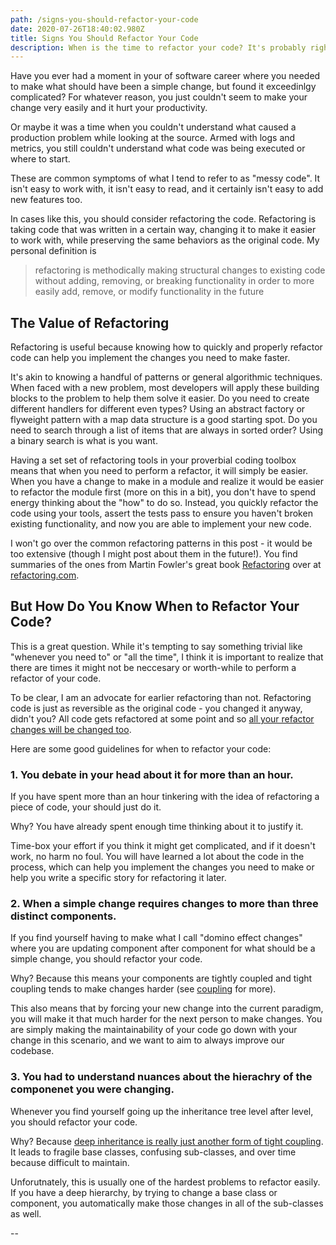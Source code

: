 ```yaml
---
path: /signs-you-should-refactor-your-code
date: 2020-07-26T18:40:02.980Z
title: Signs You Should Refactor Your Code
description: When is the time to refactor your code? It's probably right now.
---
```

Have you ever had a moment in your of software career where you needed to make what should have been a simple change, but found it exceedinlgy complicated? For whatever reason, you just couldn't seem to make your change very easily and it hurt your productivity.

Or maybe it was a time when you couldn't understand what caused a production problem while looking at the source. Armed with logs and metrics, you still couldn't understand what code was being executed or where to start.

These are common symptoms of what I tend to refer to as "messy code". It isn't easy to work with, it isn't easy to read, and it certainly isn't easy to add new features too. 

In cases like this, you should consider refactoring the code. Refactoring is taking code that was written in a certain way, changing it to make it easier to work with, while preserving the same behaviors as the original code. My personal definition is

> refactoring is methodically making structural changes to existing code without adding, removing, or breaking functionality in order to more easily add, remove, or modify functionality in the future

## The Value of Refactoring

Refactoring is useful because knowing how to quickly and properly refactor code can help you implement the changes you need to make faster.  

It's akin to knowing a handful of patterns or general algorithmic techniques. When faced with a new problem, most developers will apply these building blocks to the problem to help them solve it easier. Do you need to create different handlers for different even types? Using an abstract factory or flyweight pattern with a map data structure is a good starting spot. Do you need to search through a list of items that are always in sorted order? Using a binary search is what is you want.

Having a set set of refactoring tools in your proverbial coding toolbox means that when you need to perform a refactor, it will simply be easier. When you have a change to make in a module and realize it would be easier to refactor the module first (more on this in a bit), you don't have to spend energy thinking about the "how" to do so. Instead, you quickly refactor the code using your tools, assert the tests pass to ensure you haven't broken existing functionality, and now you are able to implement your new code.

I won't go over the common refactoring patterns in this post - it would be too extensive (though I might post about them in the future!). You find summaries of the ones from Martin Fowler's great book [Refactoring](https://amzn.to/3jFSSqH) over at [refactoring.com](https://refactoring.com/catalog/).

## But How Do You Know When to Refactor Your Code?

This is a great question. While it's tempting to say something trivial like "whenever you need to" or "all the time", I think it is important to realize that there are times it might not be neccesary or worth-while to perform a refactor of your code. 

To be clear, I am an advocate for earlier refactoring than not. Refactoring code is just as reversible as the original code - you changed it anyway, didn't you? All code gets refactored at some point and so [all your refactor changes will be changed too](<>). 

Here are some good guidelines for when to refactor your code:

### 1. You debate in your head about it for more than an hour.

If you have spent more than an hour tinkering with the idea of refactoring a piece of code, your should just do it. 

Why? You have already spent enough time thinking about it to justify it. 

Time-box your effort if you think it might get complicated, and if it doesn't work, no harm no foul. You will have learned a lot about the code in the process, which can help you implement the changes you need to make or help you write a specific story for refactoring it later.

### 2. When a simple change requires changes to more than three distinct components.

If you find yourself having to make what I call "domino effect changes"  where you are updating component after component for what should be a simple change, you should refactor your code.

Why? Because this means your components are tightly coupled and tight coupling tends to make changes harder (see [coupling](https://en.wikipedia.org/wiki/Coupling_(computer_programming)) for more).

This also means that by forcing your new change into the current paradigm, you will make it that much harder for the next person to make changes. You are simply making the maintainability of your code go down with your change in this scenario, and we want to aim to always improve our codebase.

### 3. You had to understand nuances about the hierachry of the componenet you were changing.

Whenever you find yourself going up the inheritance tree level after level, you should refactor your code.

Why? Because [deep inheritance is really just another form of tight coupling](https://stackoverflow.com/questions/11056943/deep-class-inheritance-hierarchy-bad-idea). It leads to fragile base classes, confusing sub-classes, and over time because difficult to maintain.

Unforutnately, this is usually one of the hardest problems to refactor easily. If you have a deep hierarchy, by trying to change a base class or component, you automatically make those changes in all of the sub-classes as well.

--

